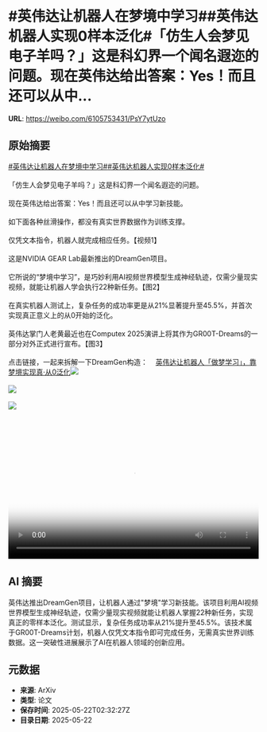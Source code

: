 # #英伟达让机器人在梦境中学习##英伟达机器人实现0样本泛化#「仿生人会梦见电子羊吗？」这是科幻界一个闻名遐迩的问题。现在英伟达给出答案：Yes！而且还可以从中...

**URL**: https://weibo.com/6105753431/PsY7ytUzo

## 原始摘要

<a href="https://m.weibo.cn/search?containerid=231522type%3D1%26t%3D10%26q%3D%23%E8%8B%B1%E4%BC%9F%E8%BE%BE%E8%AE%A9%E6%9C%BA%E5%99%A8%E4%BA%BA%E5%9C%A8%E6%A2%A6%E5%A2%83%E4%B8%AD%E5%AD%A6%E4%B9%A0%23&amp;extparam=%23%E8%8B%B1%E4%BC%9F%E8%BE%BE%E8%AE%A9%E6%9C%BA%E5%99%A8%E4%BA%BA%E5%9C%A8%E6%A2%A6%E5%A2%83%E4%B8%AD%E5%AD%A6%E4%B9%A0%23" data-hide=""><span class="surl-text">#英伟达让机器人在梦境中学习#</span></a><a href="https://m.weibo.cn/search?containerid=231522type%3D1%26t%3D10%26q%3D%23%E8%8B%B1%E4%BC%9F%E8%BE%BE%E6%9C%BA%E5%99%A8%E4%BA%BA%E5%AE%9E%E7%8E%B00%E6%A0%B7%E6%9C%AC%E6%B3%9B%E5%8C%96%23&amp;extparam=%23%E8%8B%B1%E4%BC%9F%E8%BE%BE%E6%9C%BA%E5%99%A8%E4%BA%BA%E5%AE%9E%E7%8E%B00%E6%A0%B7%E6%9C%AC%E6%B3%9B%E5%8C%96%23" data-hide=""><span class="surl-text">#英伟达机器人实现0样本泛化#</span></a><br><br>「仿生人会梦见电子羊吗？」这是科幻界一个闻名遐迩的问题。<br><br>现在英伟达给出答案：Yes！而且还可以从中学习新技能。<br><br>如下面各种丝滑操作，都没有真实世界数据作为训练支撑。<br><br>仅凭文本指令，机器人就完成相应任务。【视频1】<br><br>这是NVIDIA GEAR Lab最新推出的DreamGen项目。<br><br>它所说的“梦境中学习”，是巧妙利用AI视频世界模型生成神经轨迹，仅需少量现实视频，就能让机器人学会执行22种新任务。【图2】<br><br>在真实机器人测试上，复杂任务的成功率更是从21%显著提升至45.5%，并首次实现真正意义上的从0开始的泛化。<br><br>英伟达掌门人老黄最近也在Computex 2025演讲上将其作为GR00T-Dreams的一部分对外正式进行宣布。【图3】<br><br>点击链接，一起来拆解一下DreamGen构造：<a href="https://weibo.cn/sinaurl?u=https%3A%2F%2Fmp.weixin.qq.com%2Fs%2FCo30lL7a97mXFZWMsJKxJA" data-hide=""><span class="url-icon"><img style="width: 1rem;height: 1rem" src="https://h5.sinaimg.cn/upload/2015/09/25/3/timeline_card_small_web_default.png" referrerpolicy="no-referrer"></span><span class="surl-text">英伟达让机器人「做梦学习」，靠梦境实现真·从0泛化</span></a><img style="" src="https://tvax3.sinaimg.cn/large/006Fd7o3ly1i1o1h1atwlj31hc0u0aa4.jpg" referrerpolicy="no-referrer"><br><br><img style="" src="https://tvax3.sinaimg.cn/large/006Fd7o3gy1i1o1gam1kpj30tw0hgh1l.jpg" referrerpolicy="no-referrer"><br><br><img style="" src="https://tvax4.sinaimg.cn/large/006Fd7o3gy1i1o1geeb5aj30zk0m3thj.jpg" referrerpolicy="no-referrer"><br><br><br clear="both"><div style="clear: both"></div><video controls="controls" poster="https://tvax3.sinaimg.cn/orj480/006Fd7o3ly1i1o1h0gxapj31hc0u0taz.jpg" style="width: 100%"><source src="https://f.video.weibocdn.com/o0/4qmzYnKRlx08orc8iln201041200jobq0E010.mp4?label=mp4_720p&amp;template=1280x720.25.0&amp;ori=0&amp;ps=1CwnkDw1GXwCQx&amp;Expires=1747884592&amp;ssig=rvUV8VrNu0&amp;KID=unistore,video"><source src="https://f.video.weibocdn.com/o0/DSCVx1h9lx08orc7whjy01041200av2C0E010.mp4?label=mp4_hd&amp;template=852x480.25.0&amp;ori=0&amp;ps=1CwnkDw1GXwCQx&amp;Expires=1747884592&amp;ssig=s1CEmnoV6M&amp;KID=unistore,video"><source src="https://f.video.weibocdn.com/o0/zAXl3Hkjlx08orc7b1bG010412006Rgk0E010.mp4?label=mp4_ld&amp;template=640x360.25.0&amp;ori=0&amp;ps=1CwnkDw1GXwCQx&amp;Expires=1747884592&amp;ssig=ds5LuQLXWt&amp;KID=unistore,video"><p>视频无法显示，请前往<a href="https://video.weibo.com/show?fid=1034%3A5169042554552372" target="_blank" rel="noopener noreferrer">微博视频</a>观看。</p></video>

## AI 摘要

英伟达推出DreamGen项目，让机器人通过"梦境"学习新技能。该项目利用AI视频世界模型生成神经轨迹，仅需少量现实视频就能让机器人掌握22种新任务，实现真正的零样本泛化。测试显示，复杂任务成功率从21%提升至45.5%。该技术属于GR00T-Dreams计划，机器人仅凭文本指令即可完成任务，无需真实世界训练数据。这一突破性进展展示了AI在机器人领域的创新应用。

## 元数据

- **来源**: ArXiv
- **类型**: 论文
- **保存时间**: 2025-05-22T02:32:27Z
- **目录日期**: 2025-05-22
